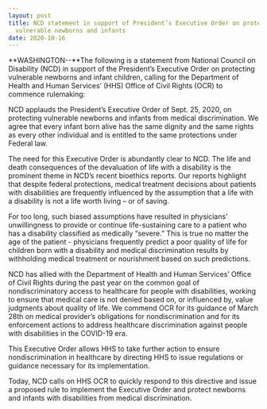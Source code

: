 ```yaml
---
layout: post
title: NCD statement in support of President’s Executive Order on protecting
  vulnerable newborns and infants
date: 2020-10-16
---
```

**WASHINGTON--**The following is a statement from National Council on Disability (NCD) in support of the President’s Executive Order on protecting vulnerable newborns and infant children, calling for the Department of Health and Human Services’ (HHS) Office of Civil Rights (OCR) to commence rulemaking:

NCD applauds the President’s Executive Order of Sept. 25, 2020, on protecting vulnerable newborns and infants from medical discrimination. We agree that every infant born alive has the same dignity and the same rights as every other individual and is entitled to the same protections under Federal law.

The need for this Executive Order is abundantly clear to NCD. The life and death consequences of the devaluation of life with a disability is the prominent theme in NCD’s recent bioethics reports. Our reports highlight that despite federal protections, medical treatment decisions about patients with disabilities are frequently influenced by the assumption that a life with a disability is not a life worth living – or of saving.

For too long, such biased assumptions have resulted in physicians’ unwillingness to provide or continue life-sustaining care to a patient who has a disability classified as medically “severe.” This is true no matter the age of the patient - physicians frequently predict a poor quality of life for children born with a disability and medical discrimination results by withholding medical treatment or nourishment based on such predictions.

NCD has allied with the Department of Health and Human Services’ Office of Civil Rights during the past year on the common goal of nondiscriminatory access to healthcare for people with disabilities, working to ensure that medical care is not denied based on, or influenced by, value judgments about quality of life. We commend OCR for its guidance of March 28th on medical provider’s obligations for nondiscrimination and for its enforcement actions to address healthcare discrimination against people with disabilities in the COVID-19 era.

This Executive Order allows HHS to take further action to ensure nondiscrimination in healthcare by directing HHS to issue regulations or guidance necessary for its implementation.

Today, NCD calls on HHS OCR to quickly respond to this directive and issue a proposed rule to implement the Executive Order and protect newborns and infants with disabilities from medical discrimination.
